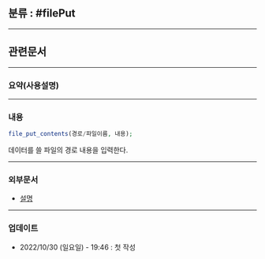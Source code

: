 ## 분류 : #filePut 

---
## 관련문서

----
### 요약(사용설명)

---
### 내용
```php
file_put_contents(경로/파일이름, 내용);
```
데이터를 쓸 파일의 경로
내용을 입력한다.

----
### 외부문서
- [설명](https://www.php.net/manual/en/function.file-put-contents.php)

----
### 업데이트
-  2022/10/30 (일요일) - 19:46 : 첫 작성
